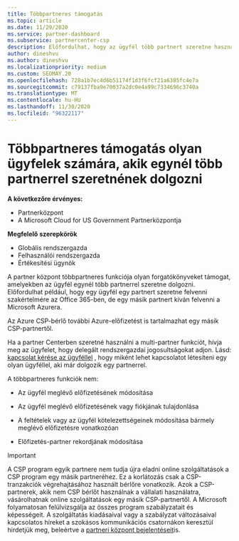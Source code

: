 ```yaml
---
title: Többpartneres támogatás
ms.topic: article
ms.date: 11/29/2020
ms.service: partner-dashboard
ms.subservice: partnercenter-csp
description: Előfordulhat, hogy az ügyfél több partnert szeretne használni a felhőalapú megoldás-szolgáltatói programban, akik különböző szolgáltatásokra szakosodtak.
author: dineshvu
ms.author: dineshvu
ms.localizationpriority: medium
ms.custom: SEOMAY.20
ms.openlocfilehash: 728a1b7ec4d6b51174f1d3f6fcf21a6385fc4e7a
ms.sourcegitcommit: c79137fba9e70037a2dc0e4a99c7334696c3740a
ms.translationtype: MT
ms.contentlocale: hu-HU
ms.lasthandoff: 11/30/2020
ms.locfileid: "96322117"
---
```

# <a name="multi-partner-support-for-customers-who-want-to-work-with-more-than-one-partner"></a>Többpartneres támogatás olyan ügyfelek számára, akik egynél több partnerrel szeretnének dolgozni

**A következőre érvényes:**

- Partnerközpont
- A Microsoft Cloud for US Government Partnerközpontja

**Megfelelő szerepkörök**

- Globális rendszergazda
- Felhasználói rendszergazda
- Értékesítési ügynök

A partner központ többpartneres funkciója olyan forgatókönyveket támogat, amelyekben az ügyfél egynél több partnerrel szeretne dolgozni. Előfordulhat például, hogy egy ügyfél egy partnert szeretne felvenni szakértelmére az Office 365-ben, de egy másik partnert kíván felvenni a Microsoft Azurera.

Az Azure CSP-bérlő további Azure-előfizetést is tartalmazhat egy másik CSP-partnertől.

Ha a partner Centerben szeretné használni a multi-partner funkciót, hívja meg az ügyfelet, hogy delegált rendszergazdai jogosultságokat adjon. Lásd: [kapcsolat kérése az ügyféllel](request-a-relationship-with-a-customer.md) , hogy miként lehet kapcsolatot létesíteni egy olyan ügyféllel, aki már dolgozik egy partnerrel.

A többpartneres funkciók nem:

- Az ügyfél meglévő előfizetésének módosítása

- Az ügyfél meglévő előfizetésének vagy fiókjának tulajdonlása

- A feltételek vagy az ügyfél kötelezettségeinek módosítása bármely meglévő előfizetésre vonatkozóan

- Előfizetés-partner rekordjának módosítása

> [!IMPORTANT]  
> A CSP program egyik partnere nem tudja újra eladni online szolgáltatások a CSP program egy másik partneréhez. Ez a korlátozás csak a CSP-tranzakciók végrehajtásához használt bérlőre vonatkozik. Azok a CSP-partnerek, akik nem CSP bérlőt használnak a vállalati használatra, vásárolhatnak online szolgáltatások egy másik CSP-partnertől. A Microsoft folyamatosan felülvizsgálja az összes program szabályzatait és képességeit. A szolgáltatás kiadásaival vagy a szabályzat változásaival kapcsolatos híreket a szokásos kommunikációs csatornákon keresztül hirdetjük meg, beleértve a [partneri központ bejelentéseit](announcements/index.md)is.
